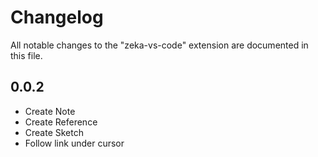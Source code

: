 # Changelog

All notable changes to the "zeka-vs-code" extension are documented in this file.

## 0.0.2

- Create Note
- Create Reference
- Create Sketch
- Follow link under cursor
